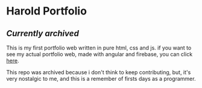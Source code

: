 # Harold Portfolio
## _Currently archived_

This is my first portfolio web written in pure html, css and js.
if you want to see my actual portfolio web, made with angular and firebase, you can click [here](https://github.com/bonzer75/angular-portfolio).

This repo was archived because i don't think to keep contributing, but, it's very nostalgic to me, and this is a remember of firsts days as a programmer.

